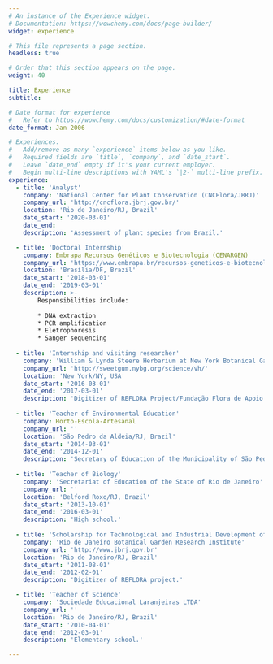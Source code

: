 ```yaml
---
# An instance of the Experience widget.
# Documentation: https://wowchemy.com/docs/page-builder/
widget: experience

# This file represents a page section.
headless: true

# Order that this section appears on the page.
weight: 40

title: Experience
subtitle:

# Date format for experience
#   Refer to https://wowchemy.com/docs/customization/#date-format
date_format: Jan 2006

# Experiences.
#   Add/remove as many `experience` items below as you like.
#   Required fields are `title`, `company`, and `date_start`.
#   Leave `date_end` empty if it's your current employer.
#   Begin multi-line descriptions with YAML's `|2-` multi-line prefix.
experience:
  - title: 'Analyst'
    company: 'National Center for Plant Conservation (CNCFlora/JBRJ)'
    company_url: 'http://cncflora.jbrj.gov.br/'
    location: 'Rio de Janeiro/RJ, Brazil'
    date_start: '2020-03-01'
    date_end:
    description: 'Assessment of plant species from Brazil.'

  - title: 'Doctoral Internship'
    company: Embrapa Recursos Genéticos e Biotecnologia (CENARGEN)
    company_url: 'https://www.embrapa.br/recursos-geneticos-e-biotecnologia'
    location: 'Brasília/DF, Brazil'
    date_start: '2018-03-01'
    date_end: '2019-03-01'
    description: >-
        Responsibilities include:
        
        * DNA extraction
        * PCR amplification
        * Eletrophoresis
        * Sanger sequencing
        
  - title: 'Internship and visiting researcher'
    company: 'William & Lynda Steere Herbarium at New York Botanical Garden'
    company_url: 'http://sweetgum.nybg.org/science/vh/'
    location: 'New York/NY, USA'
    date_start: '2016-03-01'
    date_end: '2017-03-01'
    description: 'Digitizer of REFLORA Project/Fundação Flora de Apoio à Botânica and PhD visiting researcher.'
    
  - title: 'Teacher of Environmental Education'
    company: Horto-Escola-Artesanal
    company_url: ''
    location: 'São Pedro da Aldeia/RJ, Brazil'
    date_start: '2014-03-01'
    date_end: '2014-12-01'
    description: 'Secretary of Education of the Municipality of São Pedro de Aldeia.'
  
  - title: 'Teacher of Biology'
    company: 'Secretariat of Education of the State of Rio de Janeiro'
    company_url: ''
    location: 'Belford Roxo/RJ, Brazil'
    date_start: '2013-10-01'
    date_end: '2016-03-01'
    description: 'High school.'
    
  - title: 'Scholarship for Technological and Industrial Development of CNPQ'
    company: 'Rio de Janeiro Botanical Garden Research Institute'
    company_url: 'http://www.jbrj.gov.br'
    location: 'Rio de Janeiro/RJ, Brazil'
    date_start: '2011-08-01'
    date_end: '2012-02-01'
    description: 'Digitizer of REFLORA project.'

  - title: 'Teacher of Science'
    company: 'Sociedade Educacional Laranjeiras LTDA'
    company_url: ''
    location: 'Rio de Janeiro/RJ, Brazil'
    date_start: '2010-04-01'
    date_end: '2012-03-01'
    description: 'Elementary school.'

---
```

